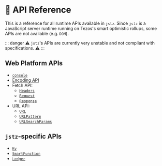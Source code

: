 # 🧰 API Reference

This is a reference for all runtime APIs available in `jstz`. Since `jstz` is a JavaScript server runtime
running on Tezos's smart optimistic rollups, some APIs are not available (e.g. `DOM`).

::: danger
⚠️ `jstz`'s APIs are currently very unstable and not compliant with specifications. ⚠️
:::

## Web Platform APIs

- [`console`](./console.md)
- [Encoding API](./encoding.md)
- Fetch API:
  - [`Headers`](./headers.md)
  - [`Request`](./request.md)
  - [`Response`](./response.md)
- URL API:
  - [`URL`](./url.md)
  - [`URLPattern`](./url_pattern.md)
  - [`URLSearchParams`](./url_search_params.md)

## `jstz`-specific APIs

- [`Kv`](./kv.md)
- [`SmartFunction`](./smart_function.md)
- [`Ledger`](./ledger.md)
